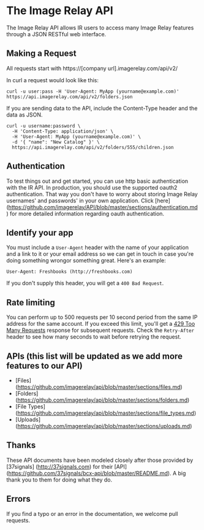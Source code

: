 The Image Relay API
===================

The Image Relay API allows IR users to access many Image Relay features through a JSON RESTful web interface.

Making a Request
----------------

All requests start with https://[company url].imagerelay.com/api/v2/

In curl a request would look like this:

```shell
curl -u user:pass -H 'User-Agent: MyApp (yourname@example.com)' https://api.imagerelay.com/api/v2/folders.json
```
If you are sending data to the API, include the Content-Type header and the data as JSON.

```shell
curl -u username:password \
  -H 'Content-Type: application/json' \
  -H 'User-Agent: MyApp (yourname@example.com)' \
  -d '{ "name": "New Catalog" }' \
  https://api.imagerelay.com/api/v2/folders/555/children.json
```
Authentication
--------------

To test things out and get started, you can use http basic authentication with the IR API. In production, you should use the supported oauth2 authentication. That way you don't have to worry about storing Image Relay usernames' and passwords' in your own application. Click [here] (https://github.com/imagerelay/API/blob/master/sections/authentication.md) for more detailed information regarding oauth authentication.


Identify your app
-----------------

You must include a `User-Agent` header with the name of your application and a link to it or your email address so 
we can get in touch in case you're doing something wrongor something great. Here's an example:

    User-Agent: Freshbooks (http://freshbooks.com)

If you don't supply this header, you will get a `400 Bad Request`.

Rate limiting
-------------

You can perform up to 500 requests per 10 second period from the same IP address for the same account. If you exceed this limit, you'll get a [429 Too Many Requests](http://tools.ietf.org/html/draft-nottingham-http-new-status-02#section-4) response for subsequent requests. Check the `Retry-After` header to see how many seconds to wait before retrying the request.

APIs (this list will be updated as we add more features to our API)
-------------------------------------------------------------------

* [Files] (https://github.com/imagerelay/api/blob/master/sections/files.md)
* [Folders] (https://github.com/imagerelay/api/blob/master/sections/folders.md)
* [File Types] (https://github.com/imagerelay/api/blob/master/sections/file_types.md)
* [Uploads] (https://github.com/imagerelay/api/blob/master/sections/uploads.md)

Thanks
------

These API documents have been modeled closely after those provided by [37signals] (http://37signals.com) for their [API] (https://github.com/37signals/bcx-api/blob/master/README.md). A big thank you to them for doing what they do.

Errors
------
If you find a typo or an error in the documentation, we welcome pull requests.

